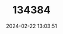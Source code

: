 ---
title: "134384"
category: "Geothelphusa eucrinodonta"
draft: false
date: 2024-02-22 13:03:51
languages:
  English: ["Ze Significant Tooth Crab"]
---